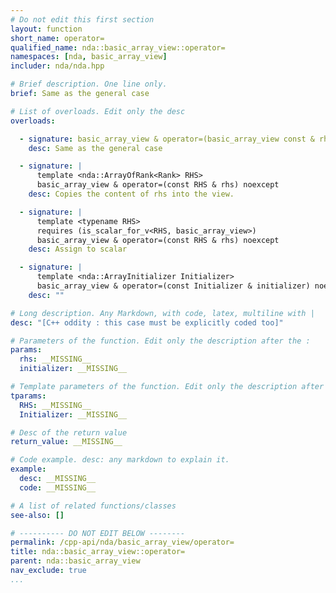 ```yaml
---
# Do not edit this first section
layout: function
short_name: operator=
qualified_name: nda::basic_array_view::operator=
namespaces: [nda, basic_array_view]
includer: nda/nda.hpp

# Brief description. One line only.
brief: Same as the general case

# List of overloads. Edit only the desc
overloads:

  - signature: basic_array_view & operator=(basic_array_view const & rhs) noexcept
    desc: Same as the general case

  - signature: |
      template <nda::ArrayOfRank<Rank> RHS>
      basic_array_view & operator=(const RHS & rhs) noexcept
    desc: Copies the content of rhs into the view.

  - signature: |
      template <typename RHS>
      requires (is_scalar_for_v<RHS, basic_array_view>)
      basic_array_view & operator=(const RHS & rhs) noexcept
    desc: Assign to scalar

  - signature: |
      template <nda::ArrayInitializer Initializer>
      basic_array_view & operator=(const Initializer & initializer) noexcept
    desc: ""

# Long description. Any Markdown, with code, latex, multiline with |
desc: "[C++ oddity : this case must be explicitly coded too]"

# Parameters of the function. Edit only the description after the :
params:
  rhs: __MISSING__
  initializer: __MISSING__

# Template parameters of the function. Edit only the description after the :
tparams:
  RHS: __MISSING__
  Initializer: __MISSING__

# Desc of the return value
return_value: __MISSING__

# Code example. desc: any markdown to explain it.
example:
  desc: __MISSING__
  code: __MISSING__

# A list of related functions/classes
see-also: []

# ---------- DO NOT EDIT BELOW --------
permalink: /cpp-api/nda/basic_array_view/operator=
title: nda::basic_array_view::operator=
parent: nda::basic_array_view
nav_exclude: true
...
```


